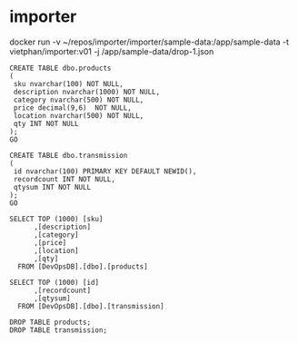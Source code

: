 # importer

docker run -v ~/repos/importer/importer/sample-data:/app/sample-data -t vietphan/importer:v01 -j /app/sample-data/drop-1.json

```shell
CREATE TABLE dbo.products
(
 sku nvarchar(100) NOT NULL,
 description nvarchar(1000) NOT NULL,
 category nvarchar(500) NOT NULL,
 price decimal(9,6)  NOT NULL,
 location nvarchar(500) NOT NULL,
 qty INT NOT NULL
);
GO

CREATE TABLE dbo.transmission
(
 id nvarchar(100) PRIMARY KEY DEFAULT NEWID(),
 recordcount INT NOT NULL,
 qtysum INT NOT NULL
);
GO

SELECT TOP (1000) [sku]
      ,[description]
      ,[category]
      ,[price]
      ,[location]
      ,[qty]
  FROM [DevOpsDB].[dbo].[products]

SELECT TOP (1000) [id]
      ,[recordcount]
      ,[qtysum]
  FROM [DevOpsDB].[dbo].[transmission]

DROP TABLE products;
DROP TABLE transmission;
```
